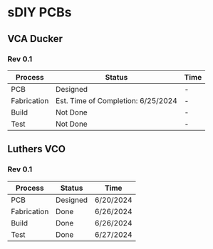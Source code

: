 # sDIY PCBs

## VCA Ducker
### Rev 0.1

|Process|Status|Time|
|-------|------|----|
|PCB|Designed|-|
|Fabrication|Est. Time of Completion: 6/25/2024|-|
|Build|Not Done|-|
|Test|Not Done|-|


## Luthers VCO
### Rev 0.1

|Process|Status|Time|
|-------|------|----|
|PCB|Designed|6/20/2024|
|Fabrication|Done|6/26/2024|
|Build|Done|6/26/2024|
|Test|Done|6/27/2024|


